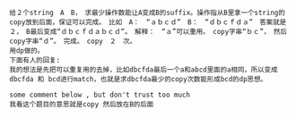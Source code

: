     给２个string　A　B，　求最少操作数能让A变成B的suffix。操作指从B里拿一个string的copy放到后面，保证可以完成。　比如　A：　“ａｂｃｄ”　B：　“ｄｂｃｆｄａ”　答案就是２，　B最后变成“ｄｂｃｆｄａｂｃｄ”。　解释：　“ａ”可以重用。　copy字串“ｂｃ”，　然后copy字串“ｄ”。　完成。　copy　２　次。
    用dp做的。
    下面有人的回复: 
    我的想法是先把可以重复用的去掉，比如dbcfda最后一个a和abcd里面的a相同，所以变成 dbcfda 和 bcd进行match，也就是求dbcfda最少的copy次数能形成bcd的dp思想。

    some comment below , but don't trust too much
    我看这个题目的意思就是copy 然后放在B的后面
